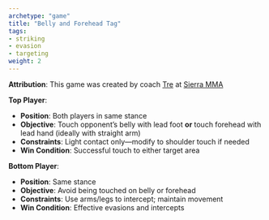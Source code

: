 ```yaml
---
archetype: "game"
title: "Belly and Forehead Tag"
tags: 
- striking
- evasion
- targeting
weight: 2
---
```


**Attribution**: This game was created by coach [Tre](https://www.instagram.com/tre_martials_the_arts/) at [Sierra MMA](https://www.instagram.com/sierra_m_m_a/?hl=en)

**Top Player**:
  * **Position**: Both players in same stance
  * **Objective**: Touch opponent’s belly with lead foot **or** touch forehead with lead hand (ideally with straight arm)
  * **Constraints**: Light contact only—modify to shoulder touch if needed
  * **Win Condition**: Successful touch to either target area

**Bottom Player**:
  * **Position**: Same stance
  * **Objective**: Avoid being touched on belly or forehead
  * **Constraints**: Use arms/legs to intercept; maintain movement
  * **Win Condition**: Effective evasions and intercepts

